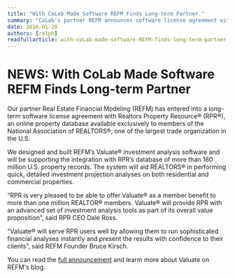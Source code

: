 ```yaml
---
title: "With CoLab Made Software REFM Finds Long-term Partner "
summary: "CoLab's partner REFM announces software license agreement with Realtors Property Resource® ."
date: 2016-01-28
authors: [ralph]
readfullarticle: with-coLab-made-software-REFM-finds-long-term-partner
---
```


# NEWS: With CoLab Made Software REFM Finds Long-term Partner 

Our partner Real Estate Financial Modeling (REFM) has entered into a long-term software license agreement with Realtors Property Resource® (RPR®), an online property database available exclusively to members of the National Association of REALTORS®, one of the largest trade organization in the U.S.

We designed and built REFM’s Valuate® investment analysis software and will be supporting  the integration with RPR’s database of more than 160 million U.S. property records. The system will aid REALTORS® in performing quick, detailed investment projection analyses on both residential and commercial properties.

“RPR is very pleased to be able to offer Valuate® as a member benefit to more than one million REALTOR® members.  Valuate® will provide RPR with an advanced set of investment analysis tools as part of its overall value proposition”, said RPR CEO Dale Ross.

“Valuate® will serve RPR users well by allowing them to run sophisticated financial analyses instantly and present the results with confidence to their clients”, said REFM Founder Bruce Kirsch.

You can read the [full announcement](https://www.getrefm.com/news/refm-partners-with-realtors-property-resource-through-valuate-investment-analysis-software-integration/ "REFM Partners With Realtors Property Resource® Through Valuate® Investment Analysis Software Integration - Real Estate Financial Modeling") and learm more about Valuate on REFM's blog.